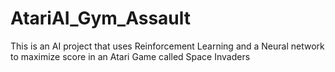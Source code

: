 # AtariAI_Gym_Assault
This is an AI project that uses Reinforcement Learning and a Neural network to maximize score in an Atari Game called Space Invaders
